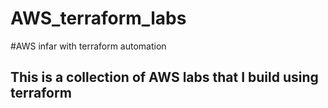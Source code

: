 # AWS_terraform_labs
#AWS infar with terraform automation 
## This is a collection of AWS labs that I build using terraform 
